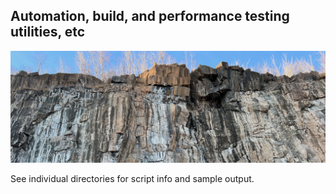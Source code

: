 ## Automation, build, and performance testing utilities, etc
![casket_quarry](readme_images/casket_quarry.jpeg)

See individual directories for script info and sample output.
